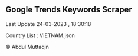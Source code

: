 

## Google Trends Keywords Scraper 
 
Last Update 24-03-2023 , 18:30:18

Country List :
VIETNAM.json



© Abdul Muttaqin 
